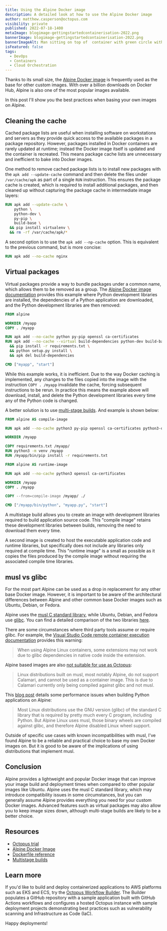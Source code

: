 ```yaml
---
title: Using the Alpine Docker image
description: A detailed look at how to use the Alpine Docker image
author: matthew.casperson@octopus.com
visibility: private
published: 2022-07-18-1400
metaImage: blogimage-gettingstartedcontainerisation-2022.png
bannerImage: blogimage-gettingstartedcontainerisation-2022.png
bannerImageAlt: Man sitting on top of  container with green circle with a power up icon
isFeatured: false
tags: 
  - DevOps
  - Containers
  - Cloud Orchestration
---
```


Thanks to its small size, the [Alpine Docker image](https://hub.docker.com/_/alpine) is frequently used as the base for other custom images. With over a billion downloads on Docker Hub, Alpine is also one of the most popular images available.

In this post I'll show you the best practices when basing your own images on Alpine.

## Cleaning the cache

Cached package lists are useful when installing software on workstations and servers as they provide quick access to the available packages in a package repository. However, packages installed in Docker containers are rarely updated at runtime; instead the Docker image itself is updated and the container is recreated. This means package cache lists are unnecessary and inefficient to bake into Docker images.

One method to remove cached package lists is to install new packages with the `apk add --update-cache` command and then delete the files under `/var/cache/apk` as part of a single `RUN` instruction. This ensures the package cache is created, which is required to install additional packages, and then cleaned up without capturing the package cache in intermediate image layers:

```dockerfile
RUN apk add --update-cache \
    python \
    python-dev \
    py-pip \
    build-base \
  && pip install virtualenv \
  && rm -rf /var/cache/apk/*
```

A second option is to use the `apk add --np-cache` option. This is equivalent to the previous command, but is more concise:

```dockerfile
RUN apk add --no-cache nginx
```

## Virtual packages

Virtual packages provide a way to bundle packages under a common name, which allows them to be removed as a group. The [Alpine Docker image documentation](https://github.com/alpinelinux/docker-alpine/blob/master/docs/usage.adoc) provides this example where Python development libraries are installed, the dependencies of a Python application are downloaded, and the Python development libraries are then removed:

```dockerfile
FROM alpine

WORKDIR /myapp
COPY . /myapp

RUN apk add --no-cache python py-pip openssl ca-certificates
RUN apk add --no-cache --virtual build-dependencies python-dev build-base wget \
  && pip install -r requirements.txt \
  && python setup.py install \
  && apk del build-dependencies

CMD ["myapp", "start"]
```

While this example works, it is inefficient. Due to the way Docker caching is implemented, any changes to the files copied into the image with the instruction `COPY . /myapp` invalidate the cache, forcing subsequent instructions to be rerun. In practice this means the example above will download, install, and delete the Python development libraries every time any of the Python code is changed.

A better solution is to use [multi-stage builds](https://docs.docker.com/develop/develop-images/multistage-build/). And example is shown below:

```dockerfile
FROM alpine AS compile-image

RUN apk add --no-cache python3 py-pip openssl ca-certificates python3-dev build-base wget

WORKDIR /myapp

COPY requirements.txt /myapp/
RUN python3 -m venv /myapp
RUN /myapp/bin/pip install -r requirements.txt

FROM alpine AS runtime-image

RUN apk add --no-cache python3 openssl ca-certificates

WORKDIR /myapp
COPY . /myapp

COPY --from=compile-image /myapp/ ./

CMD ["/myapp/bin/python", "myapp.py", "start"]
```

A multistage build allows you to create an image with development libraries required to build application source code. This "compile image" retains these development libraries between builds, removing the need to download them every time.

A second image is created to host the executable application code and runtime libraries, but specifically does not include any libraries only required at compile time. This "runtime image" is a small as possible as it copies the files produced by the compile image without requiring the associated compile time libraries.

## musl vs glibc

For the most part Alpine can be used as a drop in replacement for any other base Docker image. However, it is important to be aware of the architectural differences between Alpine and other common base Docker images such as Ubuntu, Debian, or Fedora.

Alpine uses the [musl C standard library](http://musl.libc.org/), while Ubuntu, Debian, and Fedora use [glibc](https://www.gnu.org/software/libc/). You can find a detailed comparison of the two libraries [here](http://www.etalabs.net/compare_libcs.html).

There are some circumstances where third party tools assume or require glibc. For example, the [Visual Studio Code remote container execution documentation](https://code.visualstudio.com/docs/remote/containers) provides this warning:

> When using Alpine Linux containers, some extensions may not work due to glibc dependencies in native code inside the extension.

Alpine based images are also [not suitable for use as Octopus](https://octopus.com/docs/projects/steps/execution-containers-for-workers):

> Linux distributions built on musl, most notably Alpine, do not support Calamari, and cannot be used as a container image. This is due to Calamari currently only being compiled against glibc and not musl.

This [blog post](https://pythonspeed.com/articles/alpine-docker-python/) details some performance issues when building Python applications on Alpine:

> Most Linux distributions use the GNU version (glibc) of the standard C library that is required by pretty much every C program, including Python. But Alpine Linux uses musl, those binary wheels are compiled against glibc, and therefore Alpine disabled Linux wheel support.

Outside of specific use cases with known incompatibilities with musl, I've found Alpine to be a reliable and practical choice to base my own Docker images on. But it is good to be aware of the implications of using distributions that implement musl.

## Conclusion

Alpine provides a lightweight and popular Docker image that can improve your image build and deployment times when compared to other popular images like Ubuntu. Alpine uses the musl C standard library, which may introduce compatibility issues in some circumstances, but you can generally assume Alpine provides everything you need for your custom Docker images. Advanced features such as virtual packages may also allow you to keep image sizes down, although multi-stage builds are likely to be a better choice.

## Resources

* [Octopus trial](https://octopus.com/start)
* [Alpine Docker Image](https://hub.docker.com/_/alpine)
* [Dockerfile reference](https://docs.docker.com/engine/reference/builder/)
* [Multistage builds](https://docs.docker.com/develop/develop-images/multistage-build/)

## Learn more

If you'd like to build and deploy containerized applications to AWS platforms such as EKS and ECS, try the [Octopus Workflow Builder](https://octopusworkflowbuilder.octopus.com/#/). The Builder populates a GitHub repository with a sample application built with GitHub Actions workflows and configures a hosted Octopus instance with sample deployment projects demonstrating best practices such as vulnerability scanning and Infrastructure as Code (IaC). 

Happy deployments! 